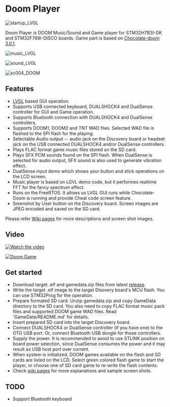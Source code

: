 # Doom Player

![startup_LVGL](https://user-images.githubusercontent.com/12758516/218339900-31bd464d-3fbf-48eb-a38c-15aa8c6d7b69.jpg)

Doom Player is DOOM Music/Sound and Game player for STM32H7B3I-DK and STM32F769I-DISCO boards.
Game part is based on [Chocolate-doom 3.0.1](https://www.chocolate-doom.org/).

![music_LVGL](https://user-images.githubusercontent.com/12758516/218339999-62f67c08-b343-4a72-9c57-33ed63e5c785.jpg)

![sound_LVGL](https://user-images.githubusercontent.com/12758516/218340140-58879f46-37b1-4568-a8f7-49c40dc77419.jpg)

![sc004_DOOM](https://user-images.githubusercontent.com/12758516/218340020-90dcee30-518c-4d71-a515-76e0eeaa549a.jpg)

## Features
* [LVGL](https://github.com/lvgl/lvgl) based GUI operation.
* Supports USB connected keyboard, DUALSHOCK4 and DualSense controller for GUI and Game operation.
* Supports Bluetooth connection with DUALSHOCK4 and DualSense controllers.
* Supports DOOM1, DOOM2 and TNT WAD files. Selected WAD file is flashed to the SPI flash for the playing.
* Selectable Audio output -- audio jack on the Discovery board or headset jack on the USB connected DUALSHOCK4 and/or DualSense controllers.
* Plays FLAC format game music files stored on the SD card.
* Plays SFX PCM sounds found on the SPI flash. When DualSense is selected for audio output, SFX sound is also used to generate vibration effect.
* DualSense input demo which shows your button and stick operations on the LCD screen.
* Music player is based on LGVL demo code, but it performes realtime FFT for the fancy spectrum effect.
* Runs on the FreeRTOS. It allows us LVGL GUI runs while Chocolate-Doom is running and provide Cheat code screen feature.
* Sreenshot by User button on the Discovery board. Screen images are JPEG encoded and saved on the SD card.

Please refer [Wiki pages](https://github.com/sirius506/DoomPlayer/wiki) for more descriptions and screen shot images.

## Video

[![Watch the video](https://img.youtube.com/vi/CdiyeQ8wwEw/0.jpg)]([https://youtu.be/CdiyeQ8wwEw])

[![Doom Game](https://img.youtube.com/vi/sud6zXLr01I/0.jpg)](https://youtu.be/sud6zXLr01I)

## Get started
* Download target .elf and gamedata.zip files from latest [release](https://github.com/sirius506/DoomPlayer/releases).
* Write the target .elf image to the target Disovery board's MCU flash. You can use STM32Prog for the operation.
* Prepare formated SD card. Unzip gamedata.zip and copy GameData directory to the SD card. You also need to copy FLAC format music pack files and supported DOOM game WAD files. Read 'GameData/README.md' for details.
* Insert prepared SD card into the target Discovery board.
* Connect DUALSHOCK4 or DualSense controller (if you have one) to the OTG USB port. Or, connect Bluetooth USB dongle for those controllers.
* Supply the power. It is recommended to avoid to use STLINK position on board power selection, since DualSense consumes the power and it may result as USB host port over current.
* When system is initialized, DOOM games available on the flash and SD cards are listed on the LCD. Select green colored flash game to start the player, or choose one of SD card game to re-write the flash contents.
* Check [wiki pages](https://github.com/sirius506/DoomPlayer/wiki) for more explanations and sample screen shots.

## TODO
* Support Bluetooth keyboard

